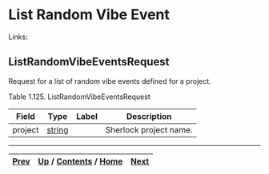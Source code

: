 # List Random Vibe Event

Links:

## ListRandomVibeEventsRequest

Request for a list of random vibe events defined for a project.

Table 1.125. ListRandomVibeEventsRequest

Field| Type| Label| Description  
---|---|---|---  
project| [string](ch01s11.md "gRPC Scalar Value Types")|  | Sherlock project name.  
  
  

* * *

[Prev](ch01s06s21s03.md) | [Up](ch01s06.md) / [Contents](index.md) / [Home](../../index.htm)|  [Next](ch01s06s22s02.md)  
---|---|---

